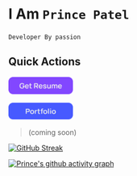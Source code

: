 # I Am `Prince Patel`

`Developer By passion`

## Quick Actions

<a href=".\static\resume.pdf"> <img width="128" src=".\static\resume.png"> </a>

<a href=""> <img width="128" src=".\static\portfolio.png"> </a> 

> (coming soon)

[![GitHub Streak](https://github-readme-streak-stats.herokuapp.com?user=princepatelcodes&theme=github-light&currStreakLabel=02DD00)](https://git.io/streak-stats)

[![Prince's github activity graph](https://activity-graph.herokuapp.com/graph?username=princepatelcodes)](https://github.com/ashutosh00710/github-readme-activity-graph)
